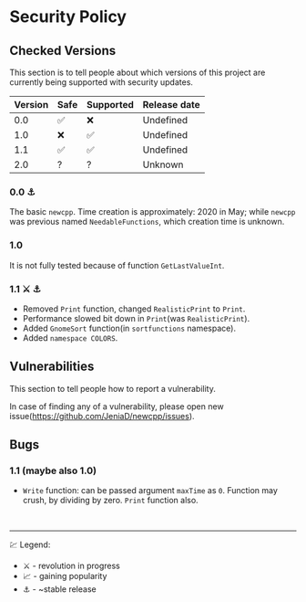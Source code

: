 # Security Policy
## Checked Versions

This section is to tell people about which versions of this project are
currently being supported with security updates.

| Version | Safe              |Supported         |Release date|
| ------- | -----             |------------      |------------|
| 0.0     | :white_check_mark:|:x:               |Undefined   |
| 1.0     | :x:               |:white_check_mark:|Undefined   |
| 1.1     | :white_check_mark:|:white_check_mark:|Undefined   |
|2.0      | ?                 | ?                |Unknown     |

### 0.0 :anchor:
The basic `newcpp`. Time creation is approximately: 2020 in May; while `newcpp` was previous named `NeedableFunctions`, which creation time is unknown.
### 1.0
It is not fully tested because of function `GetLastValueInt`.
### 1.1 ⚔️ ⚓
- Removed `Print` function, changed `RealisticPrint` to `Print`.
- Performance slowed bit down in `Print`(was `RealisticPrint`).
- Added `GnomeSort` function(in `sortfunctions` namespace).
- Added `namespace COLORS`.

## Vulnerabilities

This section to tell people how to report a vulnerability.

In case of finding any of a vulnerability, please open new issue(https://github.com/JeniaD/newcpp/issues).

## Bugs

### 1.1 (maybe also 1.0)
- `Write` function: can be passed argument `maxTime` as `0`. Function may crush, by dividing by zero. `Print` function also.

<br><hr>
:chart: Legend:
- :crossed_swords: - revolution in progress
- :chart_with_upwards_trend: - gaining popularity
- :anchor: - ~stable release
